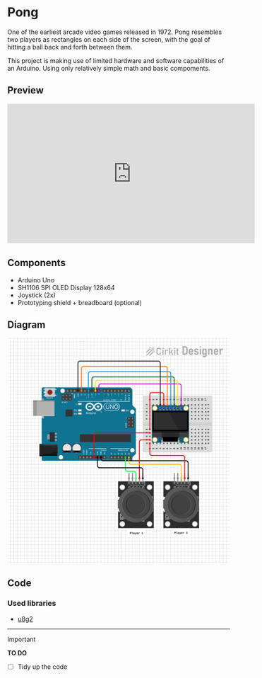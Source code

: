 # Pong 

One of the earliest arcade video games released in 1972. Pong resembles two players as rectangles on each side of the screen, with the goal of hitting a ball back and forth between them. 

This project is making use of limited hardware and software capabilities of an Arduino. Using only relatively simple math and basic compoments. 

## Preview

<iframe width="560" height="315" src="https://youtu.be/TSi0fp79siA" frameborder="0" allowfullscreen></iframe>


## Components

- Arduino Uno
- SH1106 SPI OLED Display 128x64
- Joystick (2x)
- Prototyping shield + breadboard (optional)

## Diagram

![diagram](/pong/diagram.svg)

## Code

### Used libraries

- [u8g2](https://github.com/olikraus/u8g2)

---

> [!IMPORTANT]
> **TO DO**
>  - [ ] Tidy up the code
